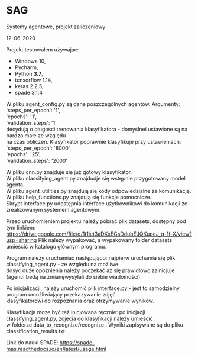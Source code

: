 # SAG
Systemy agentowe, projekt zaliczeniowy

12-06-2020

Projekt testowałem używajac:
- Windows 10,
- Pycharm,
- Python **3.7**,
- tensorflow 1.14,
- keras 2.2.5,
- spade 3.1.4

W pliku agent_config.py są dane poszczególnych agentów. 
Argumenty:  
	'steps_per_epoch': '1',  
    'epochs': '1',  
    'validation_steps': '1'  
decydują o długości trenowania klasyfikatora - domyślnei ustawione są na bardzo małe ze względu  
na czas obliczeń. Klasyfikator poprawnie klasyfikuje przy ustawieniach:  
	'steps_per_epoch': '8000',  
    'epochs': '25',  
    'validation_steps': '2000'  


W pliku cnn.py znajduje się już gotowy klasyfikator.   
W pliku classifying_agent.py znajdudje się wstępnie przygotowany model agenta.   
W pliku agent_utilities.py znajdują się kody odpowiedzialne za komunikację.  
W pliku help_functions.py znajdują się funkcje pomocnicze.  
Skrypt interface.py udostępnia interface użytkownikowi do komunikacji ze zrealizowanym systemem agentowym.  


Przed uruchomieniem projektu należy pobrać plik datasets, dostępny pod tym linkiem:  
https://drive.google.com/file/d/1t1iet3aDXxEGsDdubEJQKupeJ_g-1f-X/view?usp=sharing
Plik należy wypakować, a wypakowany folder datasets umieścić w katalogu głównym programu.

Program należy uruchamiać następująco: najpierw uruchamia się plik classifying_agent.py - ze względu na możliwe  
dosyć duże opóźnienia należy poczekać aż się prawidłowo zainicjuje (agenci bedą na zmianęwysyłali do siebie wiadomości).

Po inicjalizacji, należy uruchomić plik interface.py - jest to samodzielny program umożliwiający przekazywanie zdjęć  
klasyfikatorowi do rozpoznania oraz otrzymywanie wyników.

Klasyfikacja moze być też inicjowana ręcznie: po inicjacji classifying_agent.py, zdjecia do klasyfikacji należy umieścić  
w folderze data_to_recognize/recognize . Wyniki zapisywane są do pliku classification_results.txt.



Link do nauki SPADE: https://spade-mas.readthedocs.io/en/latest/usage.html
